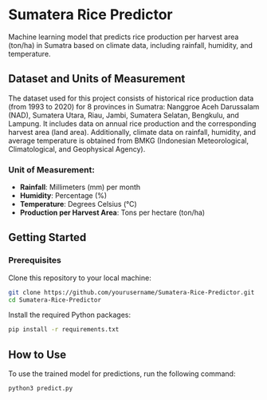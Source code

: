 # Sumatera Rice Predictor
Machine learning model that predicts rice production per harvest area (ton/ha) in Sumatra based on climate data, including rainfall, humidity, and temperature.

## Dataset and Units of Measurement
The dataset used for this project consists of historical rice production data (from 1993 to 2020) for 8 provinces in Sumatra: Nanggroe Aceh Darussalam (NAD), Sumatera Utara, Riau, Jambi, Sumatera Selatan, Bengkulu, and Lampung. It includes data on annual rice production and the corresponding harvest area (land area). Additionally, climate data on rainfall, humidity, and average temperature is obtained from BMKG (Indonesian Meteorological, Climatological, and Geophysical Agency).

### Unit of Measurement:
- **Rainfall**: Millimeters (mm) per month
- **Humidity**: Percentage (%)
- **Temperature**: Degrees Celsius (°C)
- **Production per Harvest Area**: Tons per hectare (ton/ha)

## Getting Started

### Prerequisites
Clone this repository to your local machine:
```bash
git clone https://github.com/yourusername/Sumatera-Rice-Predictor.git
cd Sumatera-Rice-Predictor
```

Install the required Python packages:
```bash
pip install -r requirements.txt
```

## How to Use
To use the trained model for predictions, run the following command:
```bash
python3 predict.py
```